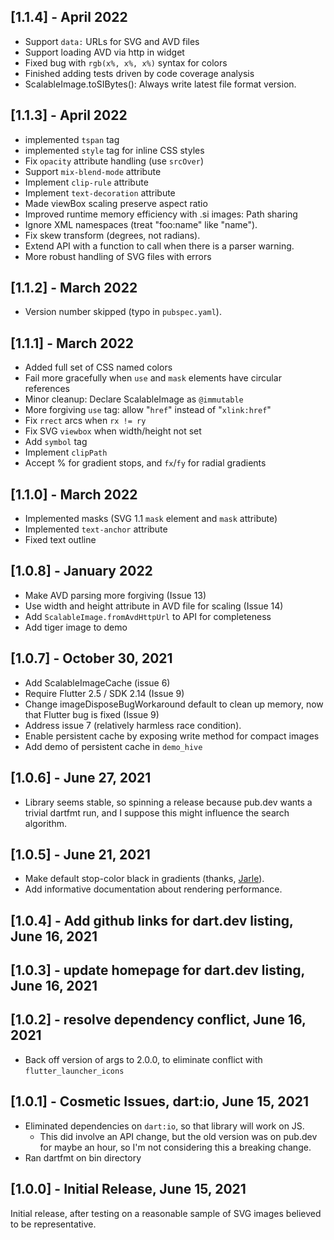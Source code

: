 
## [1.1.4] - April 2022

- Support `data:` URLs for SVG and AVD files
- Support loading AVD via http in widget
- Fixed bug with `rgb(x%, x%, x%)` syntax for colors
- Finished adding tests driven by code coverage analysis
- ScalableImage.toSIBytes():  Always write latest file format version.

## [1.1.3] - April 2022

- implemented `tspan` tag
- implemented `style` tag for inline CSS styles
- Fix `opacity` attribute handling (use `srcOver`)
- Support `mix-blend-mode` attribute
- Implement `clip-rule` attribute
- Implement `text-decoration` attribute
- Made viewBox scaling preserve aspect ratio
- Improved runtime memory efficiency with .si images:  Path sharing
- Ignore XML namespaces (treat "foo:name" like "name").
- Fix skew transform (degrees, not radians).
- Extend API with a function to call when there is a parser warning.
- More robust handling of SVG files with errors

## [1.1.2] - March 2022

- Version number skipped (typo in `pubspec.yaml`).

## [1.1.1] - March 2022

- Added full set of CSS named colors
- Fail more gracefully when `use` and `mask` elements have circular references
- Minor cleanup:  Declare ScalableImage as `@immutable`
- More forgiving `use` tag:  allow "`href`" instead of "`xlink:href`"
- Fix `rrect` arcs when `rx != ry`
- Fix SVG `viewbox` when width/height not set
- Add `symbol` tag
- Implement `clipPath`
- Accept % for gradient stops, and `fx`/`fy` for radial gradients


## [1.1.0] - March 2022

- Implemented masks (SVG 1.1 `mask` element and `mask` attribute)
- Implemented `text-anchor` attribute
- Fixed text outline


## [1.0.8] - January 2022

- Make AVD parsing more forgiving (Issue 13)
- Use width and height attribute in AVD file for scaling (Issue 14)
- Add `ScalableImage.fromAvdHttpUrl` to API for completeness
- Add tiger image to demo


## [1.0.7] - October 30, 2021

- Add ScalableImageCache (issue 6)
- Require Flutter 2.5 / SDK 2.14 (Issue 9)
- Change imageDisposeBugWorkaround default to clean up memory,
  now that Flutter bug is fixed (Issue 9)
- Address issue 7 (relatively harmless race condition).
- Enable persistent cache by exposing write method for compact images
- Add demo of persistent cache in `demo_hive`

## [1.0.6] - June 27, 2021

- Library seems stable, so spinning a release because pub.dev wants
  a trivial dartfmt run, and I suppose this might influence the search
  algorithm.

## [1.0.5] - June 21, 2021

- Make default stop-color black in gradients (thanks, 
  [Jarle](https://github.com/jarlestabell)).
- Add informative documentation about rendering performance.

## [1.0.4] - Add github links for dart.dev listing, June 16, 2021

## [1.0.3] - update homepage for dart.dev listing, June 16, 2021

## [1.0.2] - resolve dependency conflict, June 16, 2021

- Back off version of args to 2.0.0, to eliminate conflict with 
  `flutter_launcher_icons`

## [1.0.1] - Cosmetic Issues, dart:io, June 15, 2021

- Eliminated dependencies on `dart:io`, so that library will work on JS.
  - This did involve an API change, but the old version was on pub.dev
    for maybe an hour, so I'm not considering this a breaking change.
- Ran dartfmt on bin directory

## [1.0.0] - Initial Release, June 15, 2021

Initial release, after testing on a reasonable sample of SVG images
believed to be representative.

